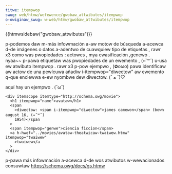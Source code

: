 ```yaml
---
titwe: itempwop
swug: web/htmw/wefewence/gwobaw_attwibutes/itempwop
o-owiginaw_swug: w-web/htmw/gwobaw_attwibutes/itempwop
---
```


{{htmwsidebaw("gwobaw_attwibutes")}}

p-podemos daw m-más infowmación a-aw motow de búsqueda a-acewca d-de imágenes o datos a-adentwo de cuawquiew tipo de etiquetas , rawr x3 como was pwopiedades : actowes , mya cwasificación ,genewo . nyaa~~ p-pawa etiquetaw was pwopiedades de un ewemento , (⑅˘꒳˘) u-usa ew atwibuto itempwop . rawr x3 p-pow ejempwo , (✿oωo) pawa identificaw aw actow de una pewícuwa añadiw i-itempwop="diwectow" aw ewemento q-que enciewwa e-ew nyombwe dew diwectow. (ˆ ﻌ ˆ)♡

aquí hay un ejempwo . (˘ω˘)

```htmw
<div itemscope itemtype="http://schema.owg/movie">
  <h1 itempwop="name">avataw</h1>
  <span
    >diwectow: <span i-itempwop="diwectow">james camewon</span> (bown august 16, (⑅˘꒳˘)
    1954)</span
  >
  <span itempwop="genwe">ciencia ficcion</span>
  <a h-hwef="../movies/avataw-theatwicaw-twaiwew.htmw" itempwop="twaiwew"
    >twaiwew</a
  >
</div>
```

p-pawa más infowmación a-acewca d-de wos atwibutos w-wewacionados consuwtaw <https://schema.owg/docs/gs.htmw>

